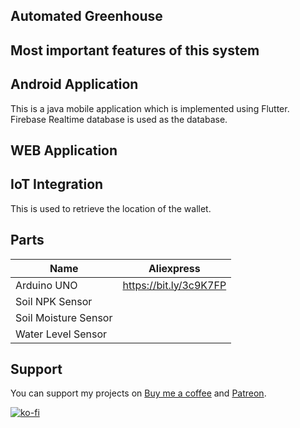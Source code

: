 ## Automated Greenhouse

Most important features of this system
  - 

## Android Application

This is a java mobile application which is implemented using Flutter. Firebase Realtime database is used as the database.
 
## WEB Application


  
## IoT Integration

This is used to retrieve the location of the wallet. 

## Parts

|   Name    |  Aliexpress  |
|   ------- | ------------  |
| Arduino UNO | https://bit.ly/3c9K7FP |
| Soil NPK Sensor |  |
| Soil Moisture Sensor |  |
| Water Level Sensor |  |


## Support
You can support my projects on [Buy me a coffee](https://www.buymeacoffee.com/pramuditharidma) and [Patreon](https://patreon.com/mercurylabs?utm_medium=unknown&utm_source=join_link&utm_campaign=creatorshare_creator&utm_content=copyLink).

[![ko-fi](https://ko-fi.com/img/githubbutton_sm.svg)](https://ko-fi.com/N4N1ZJHWO)
